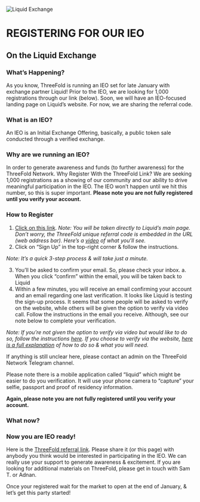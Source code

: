 ![Liquid Exchange](https://raw.githubusercontent.com/threefoldfoundation/info_tokens/master/docs/img/liquid.png)

# REGISTERING FOR OUR IEO 
## On the Liquid Exchange

### What’s Happening?
As you know, ThreeFold is running an IEO set for late January with exchange partner Liquid! Prior to the IEO, we are looking for 1,000 registrations through our link (below). Soon, we will have an IEO-focused landing page on Liquid’s website. For now, we are sharing the referral code.

### What is an IEO?
An IEO is an Initial Exchange Offering, basically, a public token sale conducted through a verified exchange.

### Why are we running an IEO?
In order to generate awareness and funds (to further awareness) for the ThreeFold Network.
Why Register With the ThreeFold Link?
We are seeking 1,000 registrations as a showing of our community and our ability to drive meaningful participation in the IEO. The IEO won’t happen until we hit this number, so this is super important. **Please note you are not fully registered until you verify your account.**

### How to Register
1. [Click on this link](https://www.liquid.com?affiliate=kmOSQysu714987).
*Note: You will be taken directly to Liquid’s main page. Don’t worry, the ThreeFold unique referral code is embedded in the URL (web address bar). Here’s a [video](https://vimeo.com/375504192/5ff16ed9dc) of what you’ll see.*
2. Click on “Sign Up” in the top-right corner & follow the instructions.

*Note: It’s a quick 3-step process & will take just a minute.*

3. You’ll be asked to confirm your email. So, please check your inbox.
  a. When you click “confirm” within the email, you will be taken back to Liquid
4. Within a few minutes, you will receive an email confirming your account and an email regarding one last verification. It looks like Liquid is testing the sign-up process. It seems that some people will be asked to verify on the website, while others will be given the option to verify via video call. Follow the instructions in the email you receive. Although, see our note below to complete your verification.

*Note: If you’re not given the option to verify via video but would like to do so, follow the instructions [here](https://help.liquid.com/en/articles/3104816-video-call-kyc-verification). If you choose to verify via the website, [here is a full explanation](https://help.liquid.com/en/articles/2273305-how-do-i-verify-kyc-my-liquid-account) of how to do so & what you will need.*

If anything is still unclear here, please contact an admin on the ThreeFold Network Telegram channel.

Please note there is a mobile application called “liquid” which might be easier to do you verification. It will  use your phone camera to “capture” your selfie, passport and proof of residency information.

**Again, please note you are not fully registered until you verify your account.**

### What now?
### Now you are IEO ready!

Here is the [ThreeFold referral link](https://www.liquid.com?affiliate=kmOSQysu714987). Please share it (or this page) with anybody you think would be interested in participating in the IEO. We can really use your support to generate awareness & excitement. If you are looking for additional materials on ThreeFold, please get in touch with Sam T. or Adnan.

Once your registered wait for the market to open at the end of January, & let’s get this party started!
